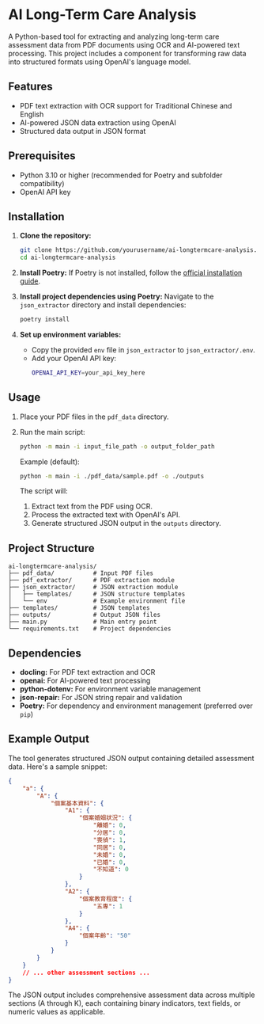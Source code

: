 # AI Long-Term Care Analysis

A Python-based tool for extracting and analyzing long-term care assessment data from PDF documents using OCR and AI-powered text processing. This project includes a component for transforming raw data into structured formats using OpenAI's language model.

## Features

- PDF text extraction with OCR support for Traditional Chinese and English
- AI-powered JSON data extraction using OpenAI
- Structured data output in JSON format

## Prerequisites

- Python 3.10 or higher (recommended for Poetry and subfolder compatibility)
- OpenAI API key

## Installation

1. **Clone the repository:**
   ```bash
   git clone https://github.com/yourusername/ai-longtermcare-analysis.git
   cd ai-longtermcare-analysis
   ```

2. **Install Poetry:**
   If Poetry is not installed, follow the [official installation guide](https://python-poetry.org/docs/#installation).

3. **Install project dependencies using Poetry:**
   Navigate to the `json_extractor` directory and install dependencies:
   ```bash
   poetry install
   ```

4. **Set up environment variables:**
   - Copy the provided `env` file in `json_extractor` to `json_extractor/.env`.
   - Add your OpenAI API key:
     ```bash
     OPENAI_API_KEY=your_api_key_here
     ```

## Usage

1. Place your PDF files in the `pdf_data` directory.

2. Run the main script:
   ```bash
   python -m main -i input_file_path -o output_folder_path
   ```

   Example (default):
   ```bash
   python -m main -i ./pdf_data/sample.pdf -o ./outputs
   ```

   The script will:
   1. Extract text from the PDF using OCR.
   2. Process the extracted text with OpenAI's API.
   3. Generate structured JSON output in the `outputs` directory.

## Project Structure

```
ai-longtermcare-analysis/
├── pdf_data/           # Input PDF files
├── pdf_extractor/      # PDF extraction module
├── json_extractor/     # JSON extraction module
│   ├── templates/      # JSON structure templates
│   └── env             # Example environment file
├── templates/          # JSON templates
├── outputs/            # Output JSON files
├── main.py             # Main entry point
└── requirements.txt    # Project dependencies
```

## Dependencies

- **docling:** For PDF text extraction and OCR
- **openai:** For AI-powered text processing
- **python-dotenv:** For environment variable management
- **json-repair:** For JSON string repair and validation
- **Poetry:** For dependency and environment management (preferred over `pip`)

## Example Output

The tool generates structured JSON output containing detailed assessment data. Here's a sample snippet:

```json
{
    "a": {
        "A": {
            "個案基本資料": {
                "A1": {
                    "個案婚姻狀況": {
                        "離婚": 0,
                        "分居": 0,
                        "喪偵": 1,
                        "同居": 0,
                        "未婚": 0,
                        "已婚": 0,
                        "不知道": 0
                    }
                },
                "A2": {
                    "個案教育程度": {
                        "五專": 1
                    }
                },
                "A4": {
                    "個案年齡": "50"
                }
            }
        }
    }
    // ... other assessment sections ...
}
```

The JSON output includes comprehensive assessment data across multiple sections (A through K), each containing binary indicators, text fields, or numeric values as applicable.

